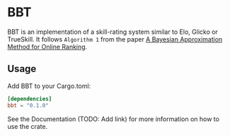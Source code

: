 # BBT

BBT is an implementation of a skill-rating system similar to Elo, Glicko or
TrueSkill. It follows `Algorithm 1` from the paper
[A Bayesian Approximation Method for Online Ranking][ABAMOR].

[ABAMOR]: http://jmlr.csail.mit.edu/papers/volume12/weng11a/weng11a.pdf

## Usage

Add BBT to your Cargo.toml:

```toml
[dependencies]
bbt = "0.1.0"
```

See the Documentation (TODO: Add link) for more information on how to use the
crate.
